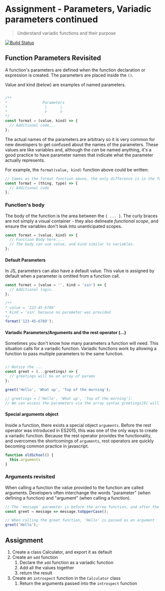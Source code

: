 # Assignment - Parameters, Variadic parameters continued

> Understand variadic functions and their purpose

[![Build Status](https://travis-ci.org/helio-training/fs-corejs-functions-arguments.svg?branch=solutions)](https://travis-ci.org/helio-training/fs-corejs-functions-arguments)

## Function Parameters Revisited

A function's parameters are defined when the function declaration or expression is created.  The parameters are placed inside the `()`.


Value and kind (below) are examples of named parameters.

```js

/**
*                Parameters
*                 |      |
*                 v      v
*/
const format = (value, kind) => {
  // Additional code...
};
```

The actual names of the parameters are arbitrary so it is very common for new developers to get confused about the names of the parameters.  These values are like variables and, although the <em>can</em> be named anything, it's a good practice to have parameter names that indicate what the parameter actually represents.

For example, the `format(value, kind)` function above could be written:

```js
// Sames as the format function above, the only difference is in the function's scope which would need to be modified to use the new variables.
const format = (thing, type) => {
  // Additional code
};
```


### Function's body

The body of the function is the area between the `{ ... }`.  The curly braces are not simply a visual container - they also delineate <em> functional scope</em>, and ensure the variables don't leak into unanticipated scopes.

```js
const format = (value, kind) => {
  // Function Body here....
  // The body can use value, and kind similar to variables.
};
```

#### Default Parameters

In JS, parameters can also have a default value.  This value is assigned by default when a parameter is omitted from a function call.
 
```js
const format = (value = '', kind = 'ssn') => {
  // Additional logic.
};

/**
* value = '123-45-6789'
* kind = 'ssn' because no parameter was provided
*/
format('123-45-6789');
```



#### Variadic Parameters/Arguments and the rest operator (...)

Sometimes you don't know how many parameters a function will need. This situation calls for a variadic function.  Variadic functions work by allowing a function to pass multiple parameters to the same function.
 
```js

// Notice the ...
const greet = (...greetings) => {
  // greetings will be an array of params
};

greet('Hello', 'What up', 'Top of the morning');

// greetings = ['Hello', 'What up', 'Top of the morning'];
// We can access the parameters via the array syntax greetings[0] will be 'Hello';
```

#### Special arguments object

Inside a function, there exists a special object `arguments`.  Before the rest operator was introduced in ES2015, this was one of the only ways to create a variadic function.  Because the rest operator provides the functionality, and overcomes the shortcomings of `arguments`, rest operators are quickly becoming common practice in javascript.

```js
function oldSchool() {
  this.arguments
}
```

### Arguments revisited

When calling a function the value provided to the function are called arguments.  Developers often interchange the words "parameter" (when defining a function) and "argument" (when calling a function).
  
```js
// The `message` parameter is before the arrow function, and after the assignment
const greet = message => message.toUpperCase();

// When calling the greet function, 'Hello' is passed as an argument
greet('Hello');
```


## Assignment

1. Create a class Calculator, and export it as default
2. Create an `add` function
    1. Declare the `add` function as a variadic function
    2. Add all the values together
    3. return the result
3. Create an `introspect` function in the `Calculator` class
    1. Return the arguments passed into the `introspect` function
